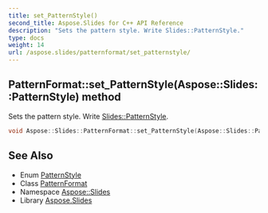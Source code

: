 ```yaml
---
title: set_PatternStyle()
second_title: Aspose.Slides for C++ API Reference
description: "Sets the pattern style. Write Slides::PatternStyle."
type: docs
weight: 14
url: /aspose.slides/patternformat/set_patternstyle/
---
```

## PatternFormat::set_PatternStyle(Aspose::Slides::PatternStyle) method


Sets the pattern style. Write [Slides::PatternStyle](../../patternstyle/).

```cpp
void Aspose::Slides::PatternFormat::set_PatternStyle(Aspose::Slides::PatternStyle value) override
```

## See Also

* Enum [PatternStyle](../../patternstyle/)
* Class [PatternFormat](../)
* Namespace [Aspose::Slides](../../)
* Library [Aspose.Slides](../../../)